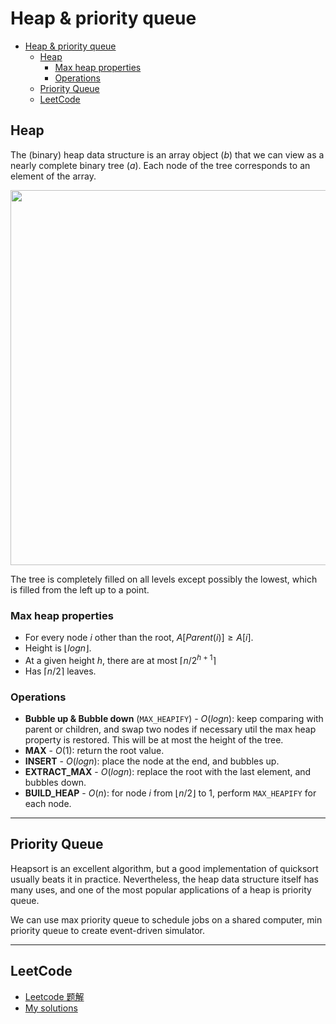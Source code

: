 # Heap & priority queue

- [Heap & priority queue](#heap--priority-queue)
  - [Heap](#heap)
    - [Max heap properties](#max-heap-properties)
    - [Operations](#operations)
  - [Priority Queue](#priority-queue)
  - [LeetCode](#leetcode)

## Heap

The (binary) heap data structure is an array object $(b)$ that we can view as a nearly complete binary tree $(a)$. Each node of the tree corresponds to an element of the array.

<div align='center'>
    <img width=600 src='assets/heap.png'>
</div>

The tree is completely filled on all levels except possibly the lowest, which is filled from the left up to a point.

### Max heap properties
- For every node $i$ other than the root, $A[Parent(i)] \geq A[i]$.
- Height is $\lfloor logn \rfloor$.
- At a given height $h$, there are at most $\lceil n/2^{h+1} \rceil$
- Has $\lceil n/2 \rceil$ leaves.

### Operations
- **Bubble up & Bubble down** (`MAX_HEAPIFY`) - $O(logn)$: keep comparing with parent or children, and swap two nodes if necessary util the max heap property is restored. This will be at most the height of the tree.
- **MAX** - $O(1)$: return the root value.
- **INSERT** - $O(logn)$: place the node at the end, and bubbles up.
- **EXTRACT_MAX** - $O(logn)$: replace the root with the last element, and bubbles down.
- **BUILD_HEAP** - $O(n)$: for node $i$ from $\lfloor n/2 \rfloor$ to $1$, perform `MAX_HEAPIFY` for each node.

---
## Priority Queue
Heapsort is an excellent algorithm, but a good implementation of quicksort usually beats it in practice. Nevertheless, the heap data structure itself has many uses, and one of the most popular applications of a heap is priority queue.

We can use max priority queue to schedule jobs on a shared computer, min priority queue to create event-driven simulator.

---
## LeetCode
- [Leetcode 题解](https://github.com/CyC2018/CS-Notes/blob/master/notes/Leetcode%20%E9%A2%98%E8%A7%A3%20-%20%E6%8E%92%E5%BA%8F.md#%E5%A0%86)
- [My solutions]()
